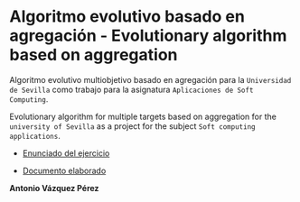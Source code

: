 # Algoritmo evolutivo basado en agregación - Evolutionary algorithm based on aggregation
Algoritmo evolutivo multiobjetivo basado en agregación para la `Universidad de Sevilla` como trabajo para la asignatura `Aplicaciones de Soft Computing`.

Evolutionary algorithm for multiple targets based on aggregation for the `university of Sevilla` as a project for the subject `Soft computing applications`.

- [Enunciado del ejercicio](./trabajo_evaluacion.pdf)

- [Documento elaborado](./Algoritmo_ASC-Antonio_Vázquez_Pérez.pdf)

**Antonio Vázquez Pérez**
